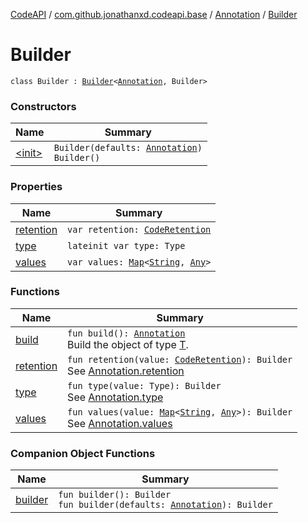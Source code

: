 [CodeAPI](../../../index.md) / [com.github.jonathanxd.codeapi.base](../../index.md) / [Annotation](../index.md) / [Builder](.)

# Builder

`class Builder : `[`Builder`](../../-typed/-builder/index.md)`<`[`Annotation`](../index.md)`, Builder>`

### Constructors

| Name | Summary |
|---|---|
| [&lt;init&gt;](-init-.md) | `Builder(defaults: `[`Annotation`](../index.md)`)`<br>`Builder()` |

### Properties

| Name | Summary |
|---|---|
| [retention](retention.md) | `var retention: `[`CodeRetention`](../../-code-retention/index.md) |
| [type](type.md) | `lateinit var type: Type` |
| [values](values.md) | `var values: `[`Map`](https://kotlinlang.org/api/latest/jvm/stdlib/kotlin.collections/-map/index.html)`<`[`String`](https://kotlinlang.org/api/latest/jvm/stdlib/kotlin/-string/index.html)`, `[`Any`](https://kotlinlang.org/api/latest/jvm/stdlib/kotlin/-any/index.html)`>` |

### Functions

| Name | Summary |
|---|---|
| [build](build.md) | `fun build(): `[`Annotation`](../index.md)<br>Build the object of type [T](#). |
| [retention](retention.md) | `fun retention(value: `[`CodeRetention`](../../-code-retention/index.md)`): Builder`<br>See [Annotation.retention](../retention.md) |
| [type](type.md) | `fun type(value: Type): Builder`<br>See [Annotation.type](../type.md) |
| [values](values.md) | `fun values(value: `[`Map`](https://kotlinlang.org/api/latest/jvm/stdlib/kotlin.collections/-map/index.html)`<`[`String`](https://kotlinlang.org/api/latest/jvm/stdlib/kotlin/-string/index.html)`, `[`Any`](https://kotlinlang.org/api/latest/jvm/stdlib/kotlin/-any/index.html)`>): Builder`<br>See [Annotation.values](../values.md) |

### Companion Object Functions

| Name | Summary |
|---|---|
| [builder](builder.md) | `fun builder(): Builder`<br>`fun builder(defaults: `[`Annotation`](../index.md)`): Builder` |
